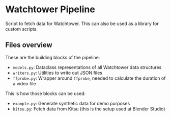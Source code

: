 # Watchtower Pipeline

Script to fetch data for Watchtower. This can also be used as a library for custom scripts.

## Files overview
These are the building blocks of the pipeline:
- `models.py`: Dataclass representations of all Watchtower data structures
- `writers.py`: Utilities to write out JSON files
- `ffprobe.py`: Wrapper around `ffprobe`, needed to calculate the duration of a video file

This is how those blocks can be used:
- `example.py`: Generate synthetic data for demo purposes
- `kitsu.py`: Fetch data from Kitsu (this is the setup used at Blender Studio)
